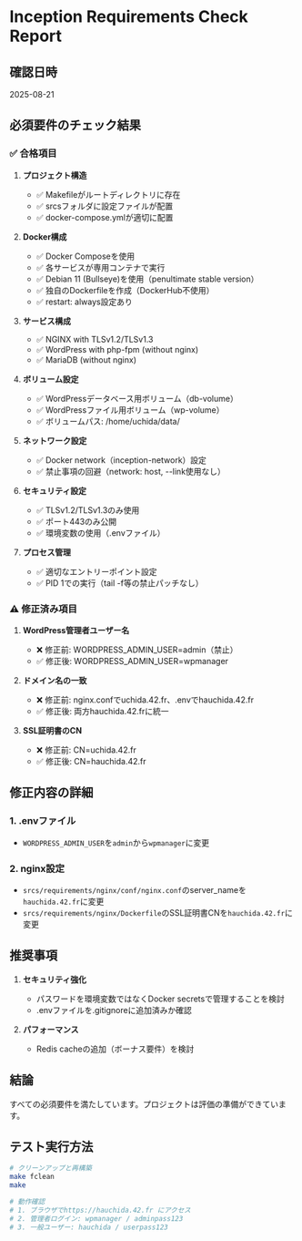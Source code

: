 # Inception Requirements Check Report

## 確認日時
2025-08-21

## 必須要件のチェック結果

### ✅ 合格項目

1. **プロジェクト構造**
   - ✅ Makefileがルートディレクトリに存在
   - ✅ srcsフォルダに設定ファイルが配置
   - ✅ docker-compose.ymlが適切に配置

2. **Docker構成**
   - ✅ Docker Composeを使用
   - ✅ 各サービスが専用コンテナで実行
   - ✅ Debian 11 (Bullseye)を使用（penultimate stable version）
   - ✅ 独自のDockerfileを作成（DockerHub不使用）
   - ✅ restart: always設定あり

3. **サービス構成**
   - ✅ NGINX with TLSv1.2/TLSv1.3
   - ✅ WordPress with php-fpm (without nginx)
   - ✅ MariaDB (without nginx)

4. **ボリューム設定**
   - ✅ WordPressデータベース用ボリューム（db-volume）
   - ✅ WordPressファイル用ボリューム（wp-volume）
   - ✅ ボリュームパス: /home/uchida/data/

5. **ネットワーク設定**
   - ✅ Docker network（inception-network）設定
   - ✅ 禁止事項の回避（network: host, --link使用なし）

6. **セキュリティ設定**
   - ✅ TLSv1.2/TLSv1.3のみ使用
   - ✅ ポート443のみ公開
   - ✅ 環境変数の使用（.envファイル）

7. **プロセス管理**
   - ✅ 適切なエントリーポイント設定
   - ✅ PID 1での実行（tail -f等の禁止パッチなし）

### ⚠️ 修正済み項目

1. **WordPress管理者ユーザー名**
   - ❌ 修正前: WORDPRESS_ADMIN_USER=admin（禁止）
   - ✅ 修正後: WORDPRESS_ADMIN_USER=wpmanager

2. **ドメイン名の一致**
   - ❌ 修正前: nginx.confでuchida.42.fr、.envでhauchida.42.fr
   - ✅ 修正後: 両方hauchida.42.frに統一

3. **SSL証明書のCN**
   - ❌ 修正前: CN=uchida.42.fr
   - ✅ 修正後: CN=hauchida.42.fr

## 修正内容の詳細

### 1. .envファイル
- `WORDPRESS_ADMIN_USER`を`admin`から`wpmanager`に変更

### 2. nginx設定
- `srcs/requirements/nginx/conf/nginx.conf`のserver_nameを`hauchida.42.fr`に変更
- `srcs/requirements/nginx/Dockerfile`のSSL証明書CNを`hauchida.42.fr`に変更

## 推奨事項

1. **セキュリティ強化**
   - パスワードを環境変数ではなくDocker secretsで管理することを検討
   - .envファイルを.gitignoreに追加済みか確認

2. **パフォーマンス**
   - Redis cacheの追加（ボーナス要件）を検討

## 結論

すべての必須要件を満たしています。プロジェクトは評価の準備ができています。

## テスト実行方法

```bash
# クリーンアップと再構築
make fclean
make

# 動作確認
# 1. ブラウザでhttps://hauchida.42.fr にアクセス
# 2. 管理者ログイン: wpmanager / adminpass123
# 3. 一般ユーザー: hauchida / userpass123
```